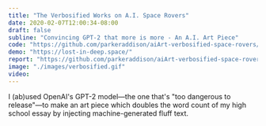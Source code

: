 ```yaml
---
title: "The Verbosified Works on A.I. Space Rovers"
date: 2020-02-07T12:00:34-08:00
draft: false
subline: "Convincing GPT-2 that more is more - An A.I. Art Piece"
code: "https://github.com/parkeraddison/aiArt-verbosified-space-rovers/"
demo: "https://lost-in-deep.space/"
report: "https://github.com/parkeraddison/aiArt-verbosified-space-rovers/blob/master/README.md"
image: "./images/verbosified.gif"
video:
---
```


I (ab)used OpenAI's GPT-2 model—the one that's \"too dangerous to release\"—to make an art piece which doubles the word count of my high school essay by injecting machine-generated fluff text.

